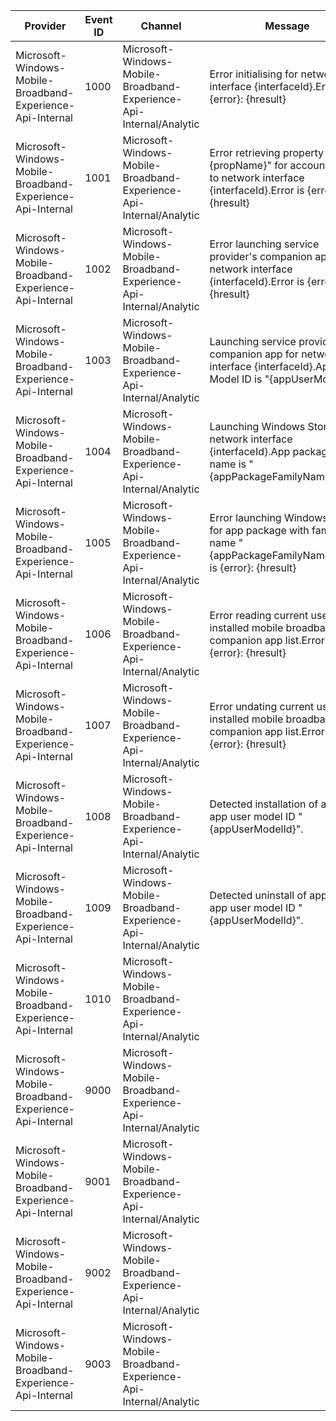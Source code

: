 Provider                                                    |  Event ID  |  Channel                                                              |  Message
------------------------------------------------------------|------------|-----------------------------------------------------------------------|-------------------------------------------------------------------------------------------------------------------------
Microsoft-Windows-Mobile-Broadband-Experience-Api-Internal  |  1000      |  Microsoft-Windows-Mobile-Broadband-Experience-Api-Internal/Analytic  |  Error initialising for network interface {interfaceId}.Error is {error}: {hresult}
Microsoft-Windows-Mobile-Broadband-Experience-Api-Internal  |  1001      |  Microsoft-Windows-Mobile-Broadband-Experience-Api-Internal/Analytic  |  Error retrieving property "{propName}" for account bound to network interface {interfaceId}.Error is {error}: {hresult}
Microsoft-Windows-Mobile-Broadband-Experience-Api-Internal  |  1002      |  Microsoft-Windows-Mobile-Broadband-Experience-Api-Internal/Analytic  |  Error launching service provider's companion app for network interface {interfaceId}.Error is {error}: {hresult}
Microsoft-Windows-Mobile-Broadband-Experience-Api-Internal  |  1003      |  Microsoft-Windows-Mobile-Broadband-Experience-Api-Internal/Analytic  |  Launching service provider's companion app for network interface {interfaceId}.App User Model ID is "{appUserModelId}".
Microsoft-Windows-Mobile-Broadband-Experience-Api-Internal  |  1004      |  Microsoft-Windows-Mobile-Broadband-Experience-Api-Internal/Analytic  |  Launching Windows Store for network interface {interfaceId}.App package family name is "{appPackageFamilyName}".
Microsoft-Windows-Mobile-Broadband-Experience-Api-Internal  |  1005      |  Microsoft-Windows-Mobile-Broadband-Experience-Api-Internal/Analytic  |  Error launching Windows Store for app package with family name "{appPackageFamilyName}".Error is {error}: {hresult}
Microsoft-Windows-Mobile-Broadband-Experience-Api-Internal  |  1006      |  Microsoft-Windows-Mobile-Broadband-Experience-Api-Internal/Analytic  |  Error reading current user's installed mobile broadband companion app list.Error is {error}: {hresult}
Microsoft-Windows-Mobile-Broadband-Experience-Api-Internal  |  1007      |  Microsoft-Windows-Mobile-Broadband-Experience-Api-Internal/Analytic  |  Error undating current user's installed mobile broadband companion app list.Error is {error}: {hresult}
Microsoft-Windows-Mobile-Broadband-Experience-Api-Internal  |  1008      |  Microsoft-Windows-Mobile-Broadband-Experience-Api-Internal/Analytic  |  Detected installation of app with app user model ID "{appUserModelId}".
Microsoft-Windows-Mobile-Broadband-Experience-Api-Internal  |  1009      |  Microsoft-Windows-Mobile-Broadband-Experience-Api-Internal/Analytic  |  Detected uninstall of app with app user model ID "{appUserModelId}".
Microsoft-Windows-Mobile-Broadband-Experience-Api-Internal  |  1010      |  Microsoft-Windows-Mobile-Broadband-Experience-Api-Internal/Analytic  |
Microsoft-Windows-Mobile-Broadband-Experience-Api-Internal  |  9000      |  Microsoft-Windows-Mobile-Broadband-Experience-Api-Internal/Analytic  |
Microsoft-Windows-Mobile-Broadband-Experience-Api-Internal  |  9001      |  Microsoft-Windows-Mobile-Broadband-Experience-Api-Internal/Analytic  |
Microsoft-Windows-Mobile-Broadband-Experience-Api-Internal  |  9002      |  Microsoft-Windows-Mobile-Broadband-Experience-Api-Internal/Analytic  |
Microsoft-Windows-Mobile-Broadband-Experience-Api-Internal  |  9003      |  Microsoft-Windows-Mobile-Broadband-Experience-Api-Internal/Analytic  |